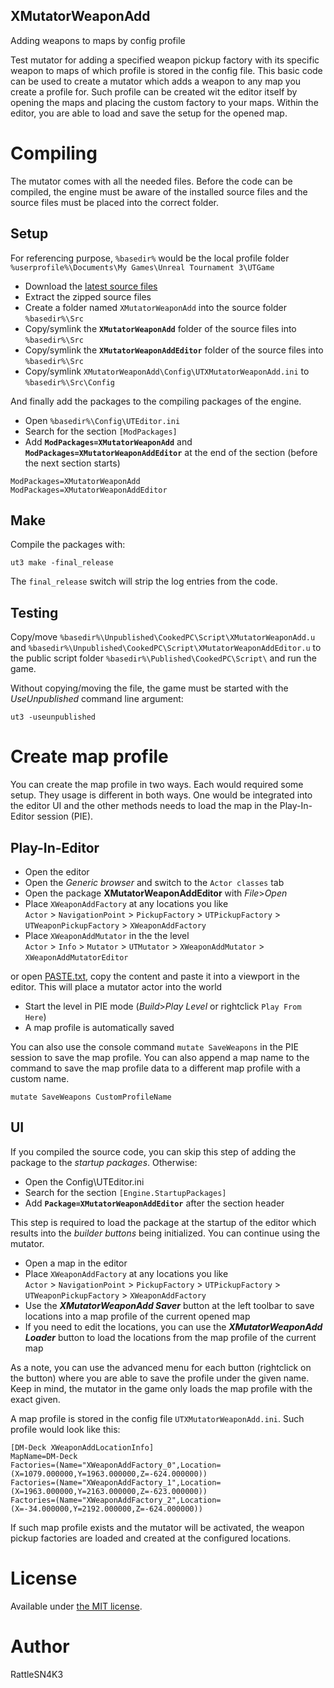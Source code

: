 XMutatorWeaponAdd
-----------------
Adding weapons to maps by config profile

Test mutator for adding a specified weapon pickup factory with its specific weapon to maps of which profile is stored in the config file. This basic code can be used to create  a mutator which adds a weapon to any map you create a profile for. Such profile can be created wit the editor itself by opening the maps and placing the custom factory to your maps. Within the editor, you are able to load and save the setup for the opened map.

# Compiling

The mutator comes with all the needed files. Before the code can be compiled, the engine must be aware of the installed source files and the source files must be placed into the correct folder.

## Setup

For referencing purpose, `%basedir%` would be the local profile folder `%userprofile%\Documents\My Games\Unreal Tournament 3\UTGame`

- Download the [latest source files](/../../archive/master.zip)
- Extract the zipped source files
- Create a folder named `XMutatorWeaponAdd` into the source folder `%basedir%\Src`
- Copy/symlink the **`XMutatorWeaponAdd`** folder of the source files into `%basedir%\Src`
- Copy/symlink the **`XMutatorWeaponAddEditor`** folder of the source files into `%basedir%\Src`
- Copy/symlink `XMutatorWeaponAdd\Config\UTXMutatorWeaponAdd.ini` to `%basedir%\Src\Config`

And finally add the packages to the compiling packages of the engine.

- Open `%basedir%\Config\UTEditor.ini`
- Search for the section `[ModPackages]`
- Add **`ModPackages=XMutatorWeaponAdd`** and **`ModPackages=XMutatorWeaponAddEditor`** at the end of the section (before the next section starts)  
```
ModPackages=XMutatorWeaponAdd
ModPackages=XMutatorWeaponAddEditor
```

## Make

Compile the packages with:  
```
ut3 make -final_release
```

The `final_release` switch will strip the log entries from the code.

## Testing

Copy/move `%basedir%\Unpublished\CookedPC\Script\XMutatorWeaponAdd.u` and `%basedir%\Unpublished\CookedPC\Script\XMutatorWeaponAddEditor.u` to the public script folder `%basedir%\Published\CookedPC\Script\` and run the game.

Without copying/moving the file, the game must be started with the *UseUnpublished* command line argument:
```
ut3 -useunpublished
```

# Create map profile

You can create the map profile in two ways. Each would required some setup. They usage is different in both ways. One would be integrated into the editor UI and the other methods needs to load the map in the Play-In-Editor session (PIE).

## Play-In-Editor

- Open the editor
- Open the _Generic browser_ and switch to the `Actor classes` tab
- Open the package **XMutatorWeaponAddEditor** with _File_>_Open_
- Place `XWeaponAddFactory` at any locations you like  
  `Actor` > `NavigationPoint` > `PickupFactory` > `UTPickupFactory` > `UTWeaponPickupFactory` > `XWeaponAddFactory`
-  Place `XWeaponAddMutator` in the the level  
  `Actor` > `Info` > `Mutator` > `UTMutator` > `XWeaponAddMutator` > `XWeaponAddMutatorEditor`  

  or open [PASTE.txt](PASTE.txt), copy the content and paste it into a viewport in the editor. This will place a mutator actor into the world
- Start the level in PIE mode (_Build_>_Play Level_ or rightclick `Play From Here`)
- A map profile is automatically saved

You can also use the console command `mutate SaveWeapons` in the PIE session to save the map profile. You can also append a map name to the command to save the map profile data to a different map profile with a custom name.

```
mutate SaveWeapons CustomProfileName
```

## UI

If you compiled the source code, you can skip this step of adding the package to the _startup packages_. Otherwise:
- Open the Config\UTEditor.ini
- Search for the section `[Engine.StartupPackages]`
- Add **`Package=XMutatorWeaponAddEditor`** after the section header

This step is required to load the package at the startup of the editor which results into the _builder buttons_ being initialized. You can continue using the mutator.

- Open a map in the editor
- Place `XWeaponAddFactory` at any locations you like  
  `Actor` > `NavigationPoint` > `PickupFactory` > `UTPickupFactory` > `UTWeaponPickupFactory` > `XWeaponAddFactory`
- Use the **_XMutatorWeaponAdd Saver_** button at the left toolbar to save locations into a map profile of the current opened map
- If you need to edit the locations, you can use the **_XMutatorWeaponAdd Loader_** button to load the locations from the map profile of the current map

As a note, you can use the advanced menu for each button (rightclick on the button) where you are able to save the profile under the given name. Keep in mind, the mutator in the game only loads the map profile with the exact given.

A map profile is stored in the config file `UTXMutatorWeaponAdd.ini`. Such profile would look like this:
```
[DM-Deck XWeaponAddLocationInfo]
MapName=DM-Deck
Factories=(Name="XWeaponAddFactory_0",Location=(X=1079.000000,Y=1963.000000,Z=-624.000000))
Factories=(Name="XWeaponAddFactory_1",Location=(X=1963.000000,Y=2163.000000,Z=-623.000000))
Factories=(Name="XWeaponAddFactory_2",Location=(X=-34.000000,Y=2192.000000,Z=-624.000000))
```

If such map profile exists and the mutator will be activated, the weapon pickup factories are loaded and created at the configured locations.


# License
Available under [the MIT license](http://opensource.org/licenses/mit-license.php).

# Author
RattleSN4K3

